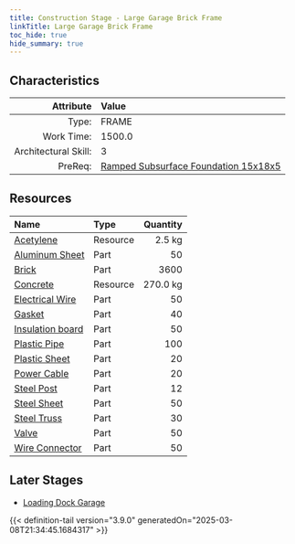 ```yaml
---
title: Construction Stage - Large Garage Brick Frame
linkTitle: Large Garage Brick Frame
toc_hide: true
hide_summary: true
---
```

<!-- This is generated by the MarsSim HelpGenertor, do not edit. -->

## Characteristics

| Attribute      | Value |
|--------:|:------|
|Type:|FRAME|
|Work Time:|1500.0|
|Architectural Skill:|3|
|PreReq:|[Ramped Subsurface Foundation 15x18x5](/docs/definitions/construction/ramped-subsurface-foundation-15x18x5)|

## Resources

| Name | Type | Quantity |
|:-----|:-----|-----:|
|[Acetylene](/docs/definitions/resource/acetylene)|Resource|2.5 kg|
|[Aluminum Sheet](/docs/definitions/part/aluminum-sheet)|Part|50|
|[Brick](/docs/definitions/part/brick)|Part|3600|
|[Concrete](/docs/definitions/resource/concrete)|Resource|270.0 kg|
|[Electrical Wire](/docs/definitions/part/electrical-wire)|Part|50|
|[Gasket](/docs/definitions/part/gasket)|Part|40|
|[Insulation board](/docs/definitions/part/insulation-board)|Part|50|
|[Plastic Pipe](/docs/definitions/part/plastic-pipe)|Part|100|
|[Plastic Sheet](/docs/definitions/part/plastic-sheet)|Part|20|
|[Power Cable](/docs/definitions/part/power-cable)|Part|20|
|[Steel Post](/docs/definitions/part/steel-post)|Part|12|
|[Steel Sheet](/docs/definitions/part/steel-sheet)|Part|50|
|[Steel Truss](/docs/definitions/part/steel-truss)|Part|30|
|[Valve](/docs/definitions/part/valve)|Part|50|
|[Wire Connector](/docs/definitions/part/wire-connector)|Part|50|

## Later Stages
- [Loading Dock Garage](/docs/definitions/construction/loading-dock-garage)



{{< definition-tail version="3.9.0" generatedOn="2025-03-08T21:34:45.1684317" >}}

